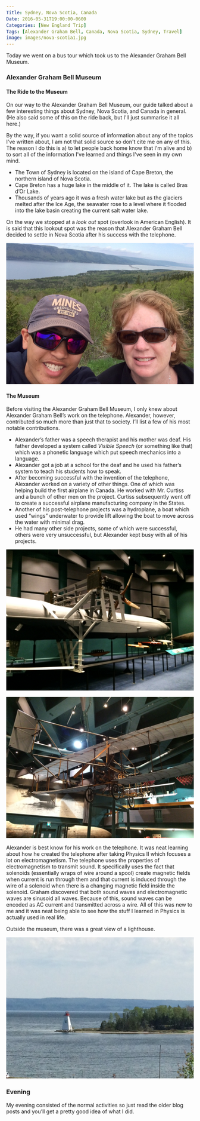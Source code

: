 ```yaml
---
Title: Sydney, Nova Scotia, Canada
Date: 2016-05-31T19:00:00-0600
Categories: [New England Trip]
Tags: [Alexander Graham Bell, Canada, Nova Scotia, Sydney, Travel]
image: images/nova-scotia1.jpg
---
```


Today we went on a bus tour which took us to the Alexander Graham Bell Museum.

### Alexander Graham Bell Museum

#### The Ride to the Museum

On our way to the Alexander Graham Bell Museum, our guide talked about a few
interesting things about Sydney, Nova Scotia, and Canada in general.  (He also
said some of this on the ride back, but I'll just summarise it all here.)

By the way, if you want a solid source of information about any of the topics
I've written about, I am not that solid source so don't cite me on any of this.
The reason I do this is a) to let people back home know that I'm alive and b) to
sort all of the information I've learned and things I've seen in my own mind.

-   The Town of Sydney is located on the island of Cape Breton, the
    northern island of Nova Scotia.
-   Cape Breton has a huge lake in the middle of it. The lake is called
    Bras d’Or Lake.
-   Thousands of years ago it was a fresh water lake but as the glaciers
    melted after the Ice Age, the seawater rose to a level where it flooded into
    the lake basin creating the current salt water lake.

On the way we stopped at a *look out* spot (overlook in American English). It is
said that this lookout spot was the reason that Alexander Graham Bell decided to
settle in Nova Scotia after his success with the telephone.

![](images/nova-scotia1.jpg)

#### The Museum

Before visiting the Alexander Graham Bell Museum, I only knew about Alexander
Graham Bell’s work on the telephone. Alexander, however, contributed so much
more than just that to society. I’ll list a few of his most notable
contributions.

-   Alexander’s father was a speech therapist and his mother was deaf.
    His father developed a system called *Visible Speech* (or something like
    that) which was a phonetic language which put speech mechanics into a
    language.
-   Alexander got a job at a school for the deaf and he used his
    father’s system to teach his students how to speak.
-   After becoming successful with the invention of the telephone,
    Alexander worked on a variety of other things. One of which was helping
    build the first airplane in Canada. He worked with Mr.  Curtiss and a bunch
    of other men on the project. Curtiss subsequently went off to create a
    successful airplane manufacturing company in the States.
-   Another of his post-telephone projects was a hydroplane, a boat
    which used “wings” underwater to provide lift allowing the boat to move
    across the water with minimal drag.
-   He had many other side projects, some of which were successful,
    others were very unsuccessful, but Alexander kept busy with all of his
    projects.

![](images/nova-scotia2.jpg)

![](images/nova-scotia3.jpg)

Alexander is best know for his work on the telephone. It was neat learning about
how he created the telephone after taking Physics II which focuses a lot on
electromagnetism. The telephone uses the properties of electromagnetism to
transmit sound. It specifically uses the fact that solenoids (essentially wraps
of wire around a spool) create magnetic fields when current is run through them
and that current is induced through the wire of a solenoid when there is a
changing magnetic field inside the solenoid. Graham discovered that both sound
waves and electromagnetic waves are sinusoid all waves. Because of this, sound
waves can be encoded as AC current and transmitted across a wire.  All of this
was new to me and it was neat being able to see how the stuff I learned in
Physics is actually used in real life.

Outside the museum, there was a great view of a lighthouse.

![](images/nova-scotia4.jpg)

### Evening

My evening consisted of the normal activities so just read the older blog posts
and you’ll get a pretty good idea of what I did.

